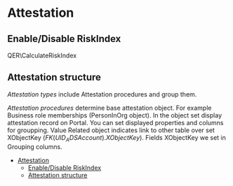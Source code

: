 # Attestation

## Enable/Disable RiskIndex

QER\CalculateRiskIndex

## Attestation structure

*Attestation types* include Attestation procedures and group them.

*Attestation procedures* determine base attestation object. For example Business role memberships (PersonInOrg object).
In the object set display attestation record on Portal. You can set displayed properties and columns for groupping. Value Related object indicates link to other table over set XObjectKey ($FK(UID_ADSAccount).XObjectKey$). Fields XObjectKey we set in Grouping columns. 

- [Attestation](#attestation)
  - [Enable/Disable RiskIndex](#enabledisable-riskindex)
  - [Attestation structure](#attestation-structure)

